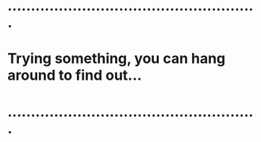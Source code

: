 # ......................................................

# Trying something, you can hang around to find out...

# ......................................................
